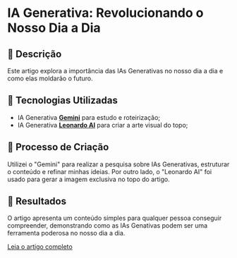 # IA Generativa: Revolucionando o Nosso Dia a Dia

## 📒 Descrição
Este artigo explora a importância das IAs Generativas no nosso dia a dia e como elas moldarão o futuro.

## 🤖 Tecnologias Utilizadas
- IA Generativa **[Gemini](https://gemini.google.com/)** para estudo e roteirização;
- IA Generativa **[Leonardo AI](https://leonardo.ai)** para criar a arte visual do topo;

## 🧐 Processo de Criação
Utilizei o "Gemini" para realizar a pesquisa sobre IAs Generativas, estruturar o conteúdo e refinar minhas ideias. Por outro lado, o "Leonardo AI" foi usado para gerar a imagem exclusiva no topo do artigo.

## 🚀 Resultados
O artigo apresenta um conteúdo simples para qualquer pessoa conseguir compreender, demonstrando como as IAs Genativas podem ser uma ferramenta poderosa no nosso dia a dia.

[Leia o artigo completo](artigo.md)